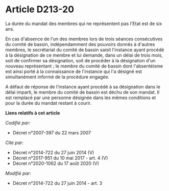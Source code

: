 # Article D213-20

La durée du mandat des membres qui ne représentent pas l'Etat est de six ans.

En cas d'absence de l'un des membres lors de trois séances consécutives du comité de bassin, indépendamment des pouvoirs
donnés à d'autres membres, le secrétariat du comité de bassin saisit l'instance ayant procédé à la désignation de ce membre
et lui demande, dans un délai de trois mois, soit de confirmer sa désignation, soit de procéder à la désignation d'un nouveau
représentant ; le membre du comité de bassin dont l'absentéisme est ainsi porté à la connaissance de l'instance qui l'a
désigné est simultanément informé de la procédure engagée.

A défaut de réponse de l'instance ayant procédé à sa désignation dans le délai imparti, le membre du comité de bassin est
déchu de son mandat. Il est remplacé par une personne désignée dans les mêmes conditions et pour la durée du mandat restant à
courir.

**Liens relatifs à cet article**

_Codifié par_:

  - Décret n°2007-397 du 22 mars 2007

_Cité par_:

  - Décret n°2014-722 du 27 juin 2014 (V)
  - Décret n°2017-951 du 10 mai 2017 - art. 4 (V)
  - Décret n°2020-1062 du 17 août 2020 (V)

_Modifié par_:

  - Décret n°2014-722 du 27 juin 2014 - art. 3
